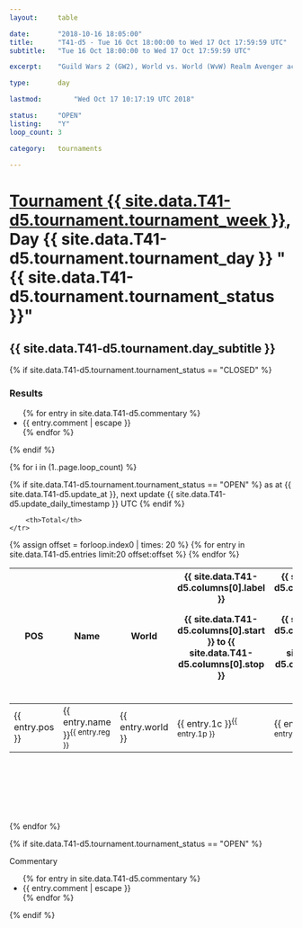 ```yaml
---
layout: 	table

date: 		"2018-10-16 18:05:00"
title: 		"T41-d5 - Tue 16 Oct 18:00:00 to Wed 17 Oct 17:59:59 UTC"
subtitle: 	"Tue 16 Oct 18:00:00 to Wed 17 Oct 17:59:59 UTC"

excerpt:    "Guild Wars 2 (GW2), World vs. World (WvW) Realm Avenger achivement Tournament. \"Every Kill Counts\""

type:       day

lastmod: 		"Wed Oct 17 10:17:19 UTC 2018"

status:     "OPEN"
listing:    "Y"
loop_count: 3

category: 	tournaments

---
```

<div class="table_header">
    <h1><a href="{{ site.data.T41-d5.tournament.week_url }}">Tournament {{ site.data.T41-d5.tournament.tournament_week }}</a>, Day {{ site.data.T41-d5.tournament.tournament_day }} "{{ site.data.T41-d5.tournament.tournament_status }}"</h1>
    <h2>{{ site.data.T41-d5.tournament.day_subtitle }}</h2> 
</div>

{% if site.data.T41-d5.tournament.tournament_status == "CLOSED" %} 
<div class="commentary">
  <h3>Results</h3>
  <ul>
    {% for entry in site.data.T41-d5.commentary %}
    <li class="commentary_list">{{ entry.comment | escape }}</li>
    {% endfor %}
  </ul>
</div>
{% endif %}


{% for i in (1..page.loop_count) %}

{% if site.data.T41-d5.tournament.tournament_status == "OPEN" %} 
<span class="table_nextupdate">as at {{ site.data.T41-d5.update_at }}, next update {{ site.data.T41-d5.update_daily_timestamp }} UTC</span> 
{% endif %}

<table class="day_table">
  <colgroup>
    <col style="width:18px">
    <col style="width:55px">
    <col style="width:55px">
    <col style="width:12px">
    <col style="width:12px">
    <col style="width:12px">
    <col style="width:12px">
    <col style="width:12px">
    <col style="width:12px">
    <col style="width:12px">
    <col style="width:12px">
    <col style="width:12px">
    <col style="width:12px">
    <col style="width:12px">
    <col style="width:12px">
    <col style="width:12px">
    <col style="width:12px">
    <col style="width:12px">
    <col style="width:12px">
    <col style="width:12px">
    <col style="width:12px">
    <col style="width:12px">
    <col style="width:12px">
    <col style="width:12px">
    <col style="width:12px">
    <col style="width:12px">
    <col style="width:12px">
    <col style="width:18px">
  </colgroup>  
  <thead>
    <tr>
        <th>POS</th>
        <th class="AlignLeft">Name</th>
        <th class="AlignLeft">World</th>

<th><div class="label">{{ site.data.T41-d5.columns[0].label }}<p class="onhover">{{ site.data.T41-d5.columns[0].start }} to {{ site.data.T41-d5.columns[0].stop }}</p></div>​</th>
<th><div class="label">{{ site.data.T41-d5.columns[1].label }}<p class="onhover">{{ site.data.T41-d5.columns[1].start }} to {{ site.data.T41-d5.columns[1].stop }}</p></div>​</th>
<th><div class="label">{{ site.data.T41-d5.columns[2].label }}<p class="onhover">{{ site.data.T41-d5.columns[2].start }} to {{ site.data.T41-d5.columns[2].stop }}</p></div>​</th>
<th><div class="label">{{ site.data.T41-d5.columns[3].label }}<p class="onhover">{{ site.data.T41-d5.columns[3].start }} to {{ site.data.T41-d5.columns[3].stop }}</p></div>​</th>
<th><div class="label">{{ site.data.T41-d5.columns[4].label }}<p class="onhover">{{ site.data.T41-d5.columns[4].start }} to {{ site.data.T41-d5.columns[4].stop }}</p></div>​</th>
<th><div class="label">{{ site.data.T41-d5.columns[5].label }}<p class="onhover">{{ site.data.T41-d5.columns[5].start }} to {{ site.data.T41-d5.columns[5].stop }}</p></div>​</th>
<th><div class="label">{{ site.data.T41-d5.columns[6].label }}<p class="onhover">{{ site.data.T41-d5.columns[6].start }} to {{ site.data.T41-d5.columns[6].stop }}</p></div>​</th>
<th><div class="label">{{ site.data.T41-d5.columns[7].label }}<p class="onhover">{{ site.data.T41-d5.columns[7].start }} to {{ site.data.T41-d5.columns[7].stop }}</p></div>​</th>
<th><div class="label">{{ site.data.T41-d5.columns[8].label }}<p class="onhover">{{ site.data.T41-d5.columns[8].start }} to {{ site.data.T41-d5.columns[8].stop }}</p></div>​</th>
<th><div class="label">{{ site.data.T41-d5.columns[9].label }}<p class="onhover">{{ site.data.T41-d5.columns[9].start }} to {{ site.data.T41-d5.columns[9].stop }}</p></div>​</th>
<th><div class="label">{{ site.data.T41-d5.columns[10].label }}<p class="onhover">{{ site.data.T41-d5.columns[10].start }} to {{ site.data.T41-d5.columns[10].stop }}</p></div>​</th>

<th><div class="label">{{ site.data.T41-d5.columns[11].label }}<p class="onhover">{{ site.data.T41-d5.columns[11].start }} to {{ site.data.T41-d5.columns[11].stop }}</p></div>​</th>
<th><div class="label">{{ site.data.T41-d5.columns[12].label }}<p class="onhover">{{ site.data.T41-d5.columns[12].start }} to {{ site.data.T41-d5.columns[12].stop }}</p></div>​</th>
<th><div class="label">{{ site.data.T41-d5.columns[13].label }}<p class="onhover">{{ site.data.T41-d5.columns[13].start }} to {{ site.data.T41-d5.columns[13].stop }}</p></div>​</th>
<th><div class="label">{{ site.data.T41-d5.columns[14].label }}<p class="onhover">{{ site.data.T41-d5.columns[14].start }} to {{ site.data.T41-d5.columns[14].stop }}</p></div>​</th>
<th><div class="label">{{ site.data.T41-d5.columns[15].label }}<p class="onhover">{{ site.data.T41-d5.columns[15].start }} to {{ site.data.T41-d5.columns[15].stop }}</p></div>​</th>
<th><div class="label">{{ site.data.T41-d5.columns[16].label }}<p class="onhover">{{ site.data.T41-d5.columns[16].start }} to {{ site.data.T41-d5.columns[16].stop }}</p></div>​</th>
<th><div class="label">{{ site.data.T41-d5.columns[17].label }}<p class="onhover">{{ site.data.T41-d5.columns[17].start }} to {{ site.data.T41-d5.columns[17].stop }}</p></div>​</th>
<th><div class="label">{{ site.data.T41-d5.columns[18].label }}<p class="onhover">{{ site.data.T41-d5.columns[18].start }} to {{ site.data.T41-d5.columns[18].stop }}</p></div>​</th>
<th><div class="label">{{ site.data.T41-d5.columns[19].label }}<p class="onhover">{{ site.data.T41-d5.columns[19].start }} to {{ site.data.T41-d5.columns[19].stop }}</p></div>​</th>
<th><div class="label">{{ site.data.T41-d5.columns[20].label }}<p class="onhover">{{ site.data.T41-d5.columns[20].start }} to {{ site.data.T41-d5.columns[20].stop }}</p></div>​</th>

<th><div class="label">{{ site.data.T41-d5.columns[21].label }}<p class="onhover">{{ site.data.T41-d5.columns[21].start }} to {{ site.data.T41-d5.columns[21].stop }}</p></div>​</th>
<th><div class="label">{{ site.data.T41-d5.columns[22].label }}<p class="onhover">{{ site.data.T41-d5.columns[22].start }} to {{ site.data.T41-d5.columns[22].stop }}</p></div>​</th>
<th><div class="label">{{ site.data.T41-d5.columns[23].label }}<p class="onhover">{{ site.data.T41-d5.columns[23].start }} to {{ site.data.T41-d5.columns[23].stop }}</p></div>​</th>

        <th>Total</th>
    </tr>
  </thead>
  {% assign offset = forloop.index0 | times: 20 %}
<tbody>
{% for entry in site.data.T41-d5.entries limit:20 offset:offset %}
  <tr>
    <td class="pl{{ entry.pos }}">{{ entry.pos }}</td>
    <td class="AlignLeft">{{ entry.name }}<sup>{{ entry.reg }}</sup></td>
    <td class="AlignLeft">{{ entry.world }}</td>
    <td class="pl{{ entry.1p }}">{{ entry.1c }}<sup>{{ entry.1p }}</sup></td>
    <td class="pl{{ entry.2p }}">{{ entry.2c }}<sup>{{ entry.2p }}</sup></td>
    <td class="pl{{ entry.3p }}">{{ entry.3c }}<sup>{{ entry.3p }}</sup></td>
    <td class="pl{{ entry.4p }}">{{ entry.4c }}<sup>{{ entry.4p }}</sup></td>
    <td class="pl{{ entry.5p }}">{{ entry.5c }}<sup>{{ entry.5p }}</sup></td>
    <td class="pl{{ entry.6p }}">{{ entry.6c }}<sup>{{ entry.6p }}</sup></td>
    <td class="pl{{ entry.7p }}">{{ entry.7c }}<sup>{{ entry.7p }}</sup></td>
    <td class="pl{{ entry.8p }}">{{ entry.8c }}<sup>{{ entry.8p }}</sup></td>
    <td class="pl{{ entry.9p }}">{{ entry.9c }}<sup>{{ entry.9p }}</sup></td>
    <td class="pl{{ entry.10p }}">{{ entry.10c }}<sup>{{ entry.10p }}</sup></td>
    <td class="pl{{ entry.11p }}">{{ entry.11c }}<sup>{{ entry.11p }}</sup></td>
    <td class="pl{{ entry.12p }}">{{ entry.12c }}<sup>{{ entry.12p }}</sup></td>
    <td class="pl{{ entry.13p }}">{{ entry.13c }}<sup>{{ entry.13p }}</sup></td>
    <td class="pl{{ entry.14p }}">{{ entry.14c }}<sup>{{ entry.14p }}</sup></td>
    <td class="pl{{ entry.15p }}">{{ entry.15c }}<sup>{{ entry.15p }}</sup></td>
    <td class="pl{{ entry.16p }}">{{ entry.16c }}<sup>{{ entry.16p }}</sup></td>
    <td class="pl{{ entry.17p }}">{{ entry.17c }}<sup>{{ entry.17p }}</sup></td>
    <td class="pl{{ entry.18p }}">{{ entry.18c }}<sup>{{ entry.18p }}</sup></td>
    <td class="pl{{ entry.19p }}">{{ entry.19c }}<sup>{{ entry.19p }}</sup></td>
    <td class="pl{{ entry.20p }}">{{ entry.20c }}<sup>{{ entry.20p }}</sup></td>
    <td class="pl{{ entry.21p }}">{{ entry.21c }}<sup>{{ entry.21p }}</sup></td>
    <td class="pl{{ entry.22p }}">{{ entry.22c }}<sup>{{ entry.22p }}</sup></td>
    <td class="pl{{ entry.23p }}">{{ entry.23c }}<sup>{{ entry.23p }}</sup></td>
    <td class="pl{{ entry.24p }}">{{ entry.24c }}<sup>{{ entry.24p }}</sup></td>
    <td>{{ entry.total }}</td>
  </tr>
{% endfor %}  
</tbody>
</table>
<div class="leaderboard">
  <script async src="//pagead2.googlesyndication.com/pagead/js/adsbygoogle.js"></script>
  <!-- 728x90 -->
  <ins class="adsbygoogle"
       style="display:inline-block;width:728px;height:90px"
       data-ad-client="ca-pub-3274917281288240"
       data-ad-slot="3870538733"></ins>
  <script>
  (adsbygoogle = window.adsbygoogle || []).push({});
  </script>    
</div>
<br />
{% endfor %}

{% if site.data.T41-d5.tournament.tournament_status == "OPEN" %} 
<div class="commentary">
  <span class="commentary_title">Commentary</span>
  <ul>
    {% for entry in site.data.T41-d5.commentary %}
    <li class="commentary_list">{{ entry.comment | escape }}</li>
    {% endfor %}
  </ul>
</div>
{% endif %}


